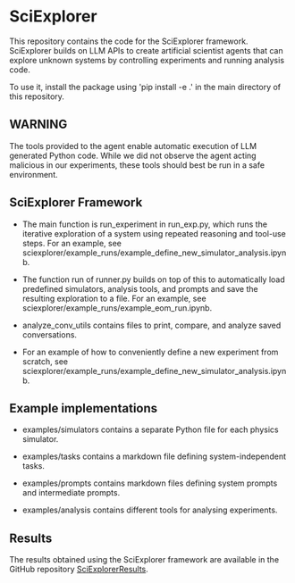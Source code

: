 # SciExplorer

This repository contains the code for the SciExplorer framework. SciExplorer builds on LLM APIs to create artificial scientist agents that can explore unknown systems by controlling experiments and running analysis code.

To use it, install the package using 'pip install -e .' in the main directory of this repository.



## WARNING

The tools provided to the agent enable automatic execution of LLM generated Python code. While we did not observe the agent acting malicious in our experiments, these tools should best be run in a safe environment.



## SciExplorer Framework

- The main function is run_experiment in run_exp.py, which runs the iterative exploration of a system using repeated reasoning and tool-use steps. For an example, see sciexplorer/example_runs/example_define_new_simulator_analysis.ipynb.

- The function run of runner.py builds on top of this to automatically load predefined simulators, analysis tools, and prompts and save the resulting exploration to a file. For an example, see sciexplorer/example_runs/example_eom_run.ipynb.

- analyze_conv_utils contains files to print, compare, and analyze saved conversations.

- For an example of how to conveniently define a new experiment from scratch, see sciexplorer/example_runs/example_define_new_simulator_analysis.ipynb.



## Example implementations



- examples/simulators contains a separate Python file for each physics simulator.

- examples/tasks contains a markdown file defining system-independent tasks.

- examples/prompts contains markdown files defining system prompts and intermediate prompts.

- examples/analysis contains different tools for analysing experiments.



## Results

The results obtained using the SciExplorer framework are available in the GitHub repository [SciExplorerResults](https://github.com/MaxNaeg/SciExplorerResults.git).







